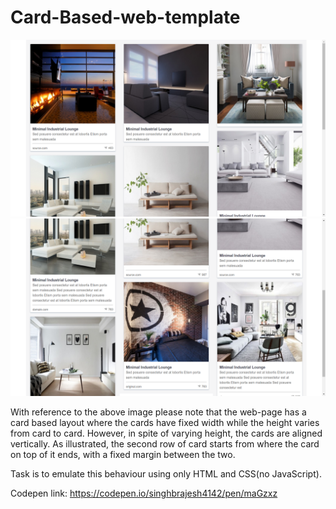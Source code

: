 # Card-Based-web-template

![alt output](https://github.com/singhbrajesh4142/Card-Based-web-template/blob/master/Output_1.png)
![alt output](https://github.com/singhbrajesh4142/Card-Based-web-template/blob/master/Output_2.png)

With reference to the above image please note that the web-page has a card based layout
where the cards have fixed width while the height varies from card to card. However, in spite of
varying height, the cards are aligned vertically. As illustrated, the second row of card starts from
where the card on top of it ends, with a fixed margin between the two.

Task is to emulate this behaviour using only HTML and CSS(no JavaScript).

Codepen link: 
https://codepen.io/singhbrajesh4142/pen/maGzxz
